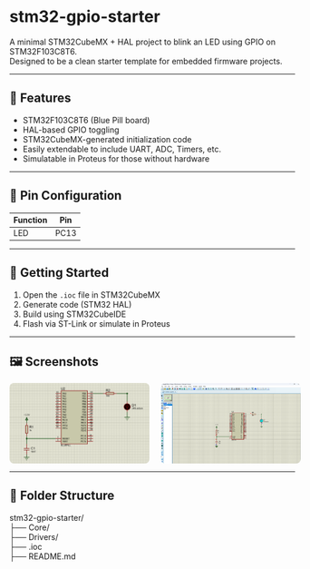 # stm32-gpio-starter

A minimal STM32CubeMX + HAL project to blink an LED using GPIO on STM32F103C8T6.  
Designed to be a clean starter template for embedded firmware projects.

---

## 🔧 Features

- STM32F103C8T6 (Blue Pill board)
- HAL-based GPIO toggling
- STM32CubeMX-generated initialization code
- Easily extendable to include UART, ADC, Timers, etc.
- Simulatable in Proteus for those without hardware

---

## 📌 Pin Configuration

| Function | Pin       |
|----------|-----------|
| LED      | PC13      |

---

## 🚀 Getting Started

1. Open the `.ioc` file in STM32CubeMX
2. Generate code (STM32 HAL)
3. Build using STM32CubeIDE
4. Flash via ST-Link or simulate in Proteus

---

## 🖼️ Screenshots

<div style="display: flex; gap: 20px; justify-content: space-between;">

  <img src="assets/circuit.png" alt="Proteus Simulation" style="width: 49%; border-radius: 8px;" />

  <img src="assets/led_on_simulation.png" alt="LED ON Simulation" style="width: 49%; border-radius: 8px;" />

</div>

---

## 📂 Folder Structure

stm32-gpio-starter/<br>
├── Core/<br>
├── Drivers/<br>
├── .ioc<br>
├── README.md<br>
